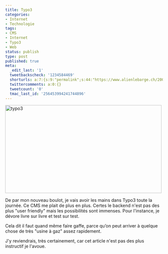```yaml
---
title: Typo3
categories:
- Internet
- Technologie
tags:
- CMS
- Internet
- Typo3
- Web
status: publish
type: post
published: true
meta:
  _edit_last: '1'
  tweetbackscheck: '1234584469'
  shorturls: a:7:{s:9:"permalink";s:44:"https://www.alienlebarge.ch/2009/01/14/typo3/";s:7:"tinyurl";s:25:"https://tinyurl.com/dbf7h5";s:4:"isgd";s:17:"https://is.gd/ikij";s:5:"bitly";s:18:"https://bit.ly/5RAK";s:5:"snipr";s:22:"https://snipr.com/b9y05";s:5:"snurl";s:22:"https://snurl.com/b9y05";s:7:"snipurl";s:24:"https://snipurl.com/b9y05";}
  twittercomments: a:0:{}
  tweetcount: '0'
  tmac_last_id: '256453994241744896'
---
```

<img class="alignnone size-full wp-image-976" title="La page d'administration de Typo3" src="https://dlgjp9x71cipk.cloudfront.net/2009/01/typo3.png" alt="typo3" width="500" height="281" />

De par mon nouveau boulot, je vais avoir les mains dans Typo3 toute la journée. Ce CMS me plait de plus en plus. Certes le backend n'est pas des plus "user friendly" mais les possibilités sont immenses. Pour l'instance, je dévore livre sur livre et test sur test.

Cela dit il faut quand même faire gaffe, parce qu’on peut arriver à quelque chose de très "usine à gaz" assez rapidement.

J'y reviendrais, très certainement, car cet article n'est pas des plus instructif je l'avoue.
